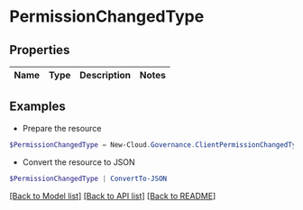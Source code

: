 # PermissionChangedType
## Properties

Name | Type | Description | Notes
------------ | ------------- | ------------- | -------------

## Examples

- Prepare the resource
```powershell
$PermissionChangedType = New-Cloud.Governance.ClientPermissionChangedType 
```

- Convert the resource to JSON
```powershell
$PermissionChangedType | ConvertTo-JSON
```

[[Back to Model list]](../README.md#documentation-for-models) [[Back to API list]](../README.md#documentation-for-api-endpoints) [[Back to README]](../README.md)

